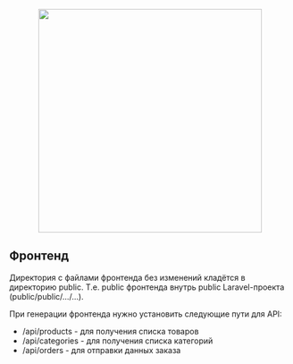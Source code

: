 <p align="center"><img src="https://raw.githubusercontent.com/laravel/art/master/logo-lockup/5%20SVG/2%20CMYK/1%20Full%20Color/laravel-logolockup-cmyk-red.svg" width="400"></p>

## Фронтенд

Директория с файлами фронтенда без изменений кладётся в директорию public.
Т.е. public фронтенда внутрь public Laravel-проекта (public/public/.../...).

При генерации фронтенда нужно установить следующие пути для API:

- /api/products - для получения списка товаров
- /api/categories - для получения списка категорий
- /api/orders - для отправки данных заказа

